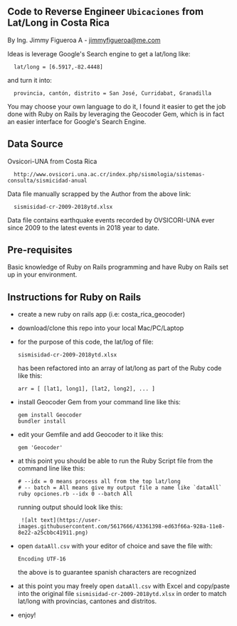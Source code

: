 ## Code to Reverse Engineer `Ubicaciones` from Lat/Long in Costa Rica
By Ing. Jimmy Figueroa A - jimmyfigueroa@me.com 

Ideas is leverage Google's Search engine to get a lat/long like: 

      lat/long = [6.5917,-82.4448]

and turn it into:

      provincia, cantón, distrito = San José, Curridabat, Granadilla

You may choose your own language to do it, I found it easier
to get the job done with Ruby on Rails by leveraging the Geocoder Gem,
which is in fact an easier interface for Google's Search Engine.

## Data Source
Ovsicori-UNA from Costa Rica 

      http://www.ovsicori.una.ac.cr/index.php/sismologia/sistemas-consulta/sismicidad-anual

Data file manually scrapped by the Author from the above link:

      sismisidad-cr-2009-2018ytd.xlsx

Data file contains earthquake events recorded by OVSICORI-UNA ever since 2009 to the latest events in 2018 year to date.

## Pre-requisites 
Basic knowledge of Ruby on Rails programming and have Ruby on Rails set up in your environment.


## Instructions for Ruby on Rails

* create a new ruby on rails app (i.e: costa_rica_geocoder) 
* download/clone this repo into your local Mac/PC/Laptop
* for the purpose of this code, the lat/log of file:

      sismisidad-cr-2009-2018ytd.xlsx

  has been refactored into an array of lat/long as part of the Ruby code like this:

      arr = [ [lat1, long1], [lat2, long2], ... ]

* install Geocoder Gem from your command line like this:

      gem install Geocoder
      bundler install 

* edit your Gemfile and add Geocoder to it like this:

      gem 'Geocoder'

* at this point you should be able to run the Ruby Script file from the command line like this:

      # --idx = 0 means process all from the top lat/long
      # -- batch = All means give my output file a name like `dataAll`
      ruby opciones.rb --idx 0 --batch All

  running output should look like this:

       ![alt text](https://user-images.githubusercontent.com/5617666/43361398-ed63f66a-928a-11e8-8e22-a25cbbc41911.png)

* open `dataAll.csv` with your editor of choice and save the file with:

      Encoding UTF-16 

  the above is to guarantee spanish characters are recognized

* at this point you may freely open `dataAll.csv` with Excel and copy/paste into the original file `sismisidad-cr-2009-2018ytd.xlsx` in order to match lat/long with provincias, cantones and distritos.

* enjoy!
      
